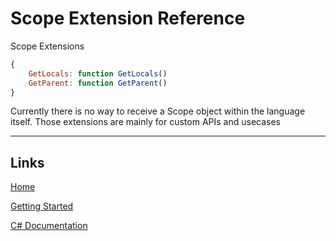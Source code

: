 # Scope Extension Reference

Scope Extensions
```js
{
	GetLocals: function GetLocals()
	GetParent: function GetParent()
}
```

Currently there is no way to receive a Scope object within the language itself.
Those extensions are mainly for custom APIs and usecases

___

## Links

[Home](../../Readme.md)

[Getting Started](../../GettingStarted.md)

[C# Documentation](/index.html)